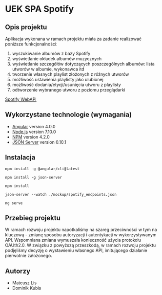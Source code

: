 # UEK SPA Spotify


## Opis projektu

Aplikacja wykonana w ramach projektu miała za zadanie realizować poniższe funkcjonalności:

1. wyszukiwanie albumów z bazy Spotify
1. wyświetlanie okładek albumów muzycznych
1. wyświetlanie szczegółów dotyczących poszczególnych albumów: lista utworów w albumie, wykonawca itd
1. tworzenie własnych playlist złożonych z różnych utworów
1. możliwość ustawienia playlisty jako ulubionej
1. możliwość dodania/etycji/usunięcia utworu z playlisty
1. odtworzenie wybranego utworu z poziomu przeglądarki

[Spotify WebAPI](https://developer.spotify.com/web-api/)

## Wykorzystane technologie (wymagania)

* [Angular](https://angular.io/) version 4.0.0
* [Node.js](https://nodejs.org/) version 7.10.0
* [NPM](https://www.npmjs.com/) version 4.2.0
* [JSON Server](https://github.com/typicode/json-server) version 0.10.1

## Instalacja

`npm install -g @angular/cli@latest`

`npm install -g json-server`

`npm install`

`json-server --watch ./mockup/spotify_endpoints.json`

`ng serve`

## Przebieg projektu

W ramach rozwoju projektu napotkaliśmy na szareg przeciwności w tym na kluczową - zmianę sposobu autoryzacji i autentykacji w wykorzystywanym API. Wspomniana zmiana wymuszała konieczność użycia protokołu OAUth2.0. W związku z powyższą przeszkodą, w ramach rozwoju projektu podjęliśmy decyzję o wystawieniu własnego API, imitującego działanie pierwotnie założonego.

## Autorzy

* Mateusz Lis
* Dominik Kubis